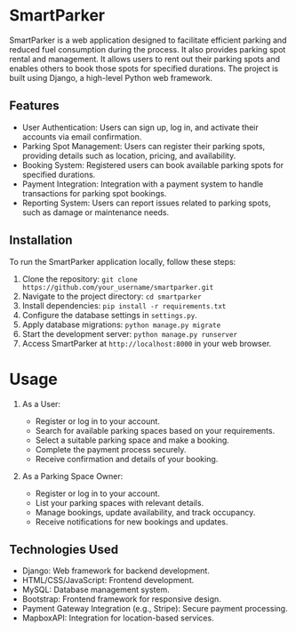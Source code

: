 # SmartParker

SmartParker is a web application designed to facilitate efficient parking and reduced fuel consumption during the process. It also provides parking spot rental and management. It allows users to rent out their parking spots and enables others to book those spots for specified durations. The project is built using Django, a high-level Python web framework.

## Features

- User Authentication: Users can sign up, log in, and activate their accounts via email confirmation.
- Parking Spot Management: Users can register their parking spots, providing details such as location, pricing, and availability.
- Booking System: Registered users can book available parking spots for specified durations.
- Payment Integration: Integration with a payment system to handle transactions for parking spot bookings.
- Reporting System: Users can report issues related to parking spots, such as damage or maintenance needs.

## Installation

To run the SmartParker application locally, follow these steps:

1. Clone the repository: `git clone https://github.com/your_username/smartparker.git`
2. Navigate to the project directory: `cd smartparker`
3. Install dependencies: `pip install -r requirements.txt`
4. Configure the database settings in `settings.py`.
5. Apply database migrations: `python manage.py migrate`
6. Start the development server: `python manage.py runserver`
7. Access SmartParker at `http://localhost:8000` in your web browser.


# Usage

1. As a User:
   - Register or log in to your account.
   - Search for available parking spaces based on your requirements.
   - Select a suitable parking space and make a booking.
   - Complete the payment process securely.
   - Receive confirmation and details of your booking.

2. As a Parking Space Owner:
   - Register or log in to your account.
   - List your parking spaces with relevant details.
   - Manage bookings, update availability, and track occupancy.
   - Receive notifications for new bookings and updates.

## Technologies Used

- Django: Web framework for backend development.
- HTML/CSS/JavaScript: Frontend development.
- MySQL: Database management system.
- Bootstrap: Frontend framework for responsive design.
- Payment Gateway Integration (e.g., Stripe): Secure payment processing.
- MapboxAPI: Integration for location-based services.
